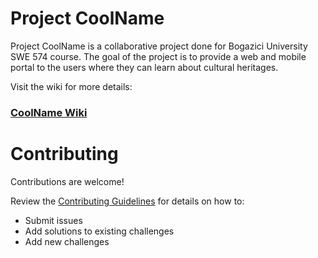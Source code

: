 # Project CoolName
Project CoolName is a collaborative project done for Bogazici University SWE 574 course. The goal of the project is to provide a web and mobile portal to the users where they can learn about cultural heritages.

Visit the wiki for more details:
### [CoolName Wiki](https://github.com/SWE574-RenameMe/swe574-CoolName/wiki)

# Contributing

Contributions are welcome!

Review the [Contributing Guidelines](https://github.com/SWE574-RenameMe/swe574-CoolName/wiki/Development) for details on how to:

* Submit issues
* Add solutions to existing challenges
* Add new challenges
